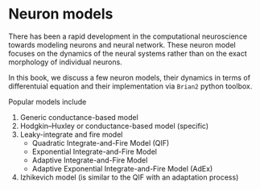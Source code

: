 # Neuron models

There has been a rapid development in the computational neuroscience towards modeling neurons and neural network. These neuron model focuses on the dynamics of the neural systems rather than on the exact morphology of individual neurons.

In this book, we discuss a few neuron models, their dynamics in terms of differentuial equation and their implementation via `Brian2` python toolbox.	 

Popular models include

1. Generic conductance-based model 
2. Hodgkin–Huxley or conductance-based model (specific)
3. Leaky-integrate and fire model
	* Quadratic Integrate-and-Fire Model (QIF)
	* Exponential Integrate-and-Fire Model
	* Adaptive Integrate-and-Fire Model
	* Adaptive Exponential Integrate-and-Fire Model (AdEx)
4. Izhikevich model (is similar to the QIF with an adaptation process)



